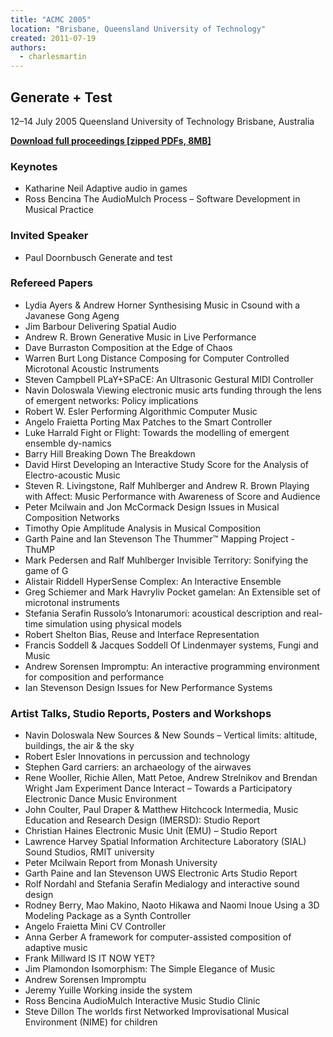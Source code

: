 ```yaml
---
title: "ACMC 2005"
location: "Brisbane, Queensland University of Technology"
created: 2011-07-19
authors: 
  - charlesmartin
---
```


## **Generate + Test** 

12–14 July 2005 Queensland University of Technology Brisbane, Australia

[**Download full proceedings \[zipped PDFs, 8MB\]**](http://computermusic.org.au/acmc05/ACMC2005.zip)

### **Keynotes**

- Katharine Neil Adaptive audio in games
- Ross Bencina The AudioMulch Process – Software Development in Musical Practice

### **Invited Speaker**

- Paul Doornbusch Generate and test

### **Refereed Papers**

- Lydia Ayers & Andrew Horner Synthesising Music in Csound with a Javanese Gong Ageng
- Jim Barbour Delivering Spatial Audio
- Andrew R. Brown Generative Music in Live Performance
- Dave Burraston Composition at the Edge of Chaos
- Warren Burt Long Distance Composing for Computer Controlled Microtonal Acoustic Instruments
- Steven Campbell PLaY+SPaCE: An Ultrasonic Gestural MIDI Controller
- Navin Doloswala Viewing electronic music arts funding through the lens of emergent networks: Policy implications
- Robert W. Esler Performing Algorithmic Computer Music
- Angelo Fraietta Porting Max Patches to the Smart Controller
- Luke Harrald Fight or Flight: Towards the modelling of emergent ensemble dy-namics
- Barry Hill Breaking Down The Breakdown
- David Hirst Developing an Interactive Study Score for the Analysis of Electro-acoustic Music
- Steven R. Livingstone, Ralf Muhlberger and Andrew R. Brown Playing with Affect: Music Performance with Awareness of Score and Audience
- Peter Mcilwain and Jon McCormack Design Issues in Musical Composition Networks
- Timothy Opie Amplitude Analysis in Musical Composition
- Garth Paine and Ian Stevenson The Thummer™ Mapping Project - ThuMP
- Mark Pedersen and Ralf Muhlberger Invisible Territory: Sonifying the game of G
- Alistair Riddell HyperSense Complex: An Interactive Ensemble
- Greg Schiemer and Mark Havryliv Pocket gamelan: An Extensible set of microtonal instruments
- Stefania Serafin Russolo’s Intonarumori: acoustical description and real-time simulation using physical models
- Robert Shelton Bias, Reuse and Interface Representation
- Francis Soddell & Jacques Soddell Of Lindenmayer systems, Fungi and Music
- Andrew Sorensen Impromptu: An interactive programming environment for composition and performance
- Ian Stevenson Design Issues for New Performance Systems

### **Artist Talks, Studio Reports, Posters and Workshops**

- Navin Doloswala New Sources & New Sounds – Vertical limits: altitude, buildings, the air & the sky
- Robert Esler Innovations in percussion and technology
- Stephen Gard carriers: an archaeology of the airwaves
- Rene Wooller, Richie Allen, Matt Petoe, Andrew Strelnikov and Brendan Wright Jam Experiment Dance Interact – Towards a Participatory Electronic Dance Music Environment
- John Coulter, Paul Draper & Matthew Hitchcock Intermedia, Music Education and Research Design (IMERSD): Studio Report
- Christian Haines Electronic Music Unit (EMU) – Studio Report
- Lawrence Harvey Spatial Information Architecture Laboratory (SIAL) Sound Studios, RMIT university
- Peter Mcilwain Report from Monash University
- Garth Paine and Ian Stevenson UWS Electronic Arts Studio Report
- Rolf Nordahl and Stefania Serafin Medialogy and interactive sound design
- Rodney Berry, Mao Makino, Naoto Hikawa and Naomi Inoue Using a 3D Modeling Package as a Synth Controller
- Angelo Fraietta Mini CV Controller
- Anna Gerber A framework for computer-assisted composition of adaptive music
- Frank Millward IS IT NOW YET?
- Jim Plamondon Isomorphism: The Simple Elegance of Music
- Andrew Sorensen Impromptu
- Jeremy Yuille Working inside the system
- Ross Bencina AudioMulch Interactive Music Studio Clinic
- Steve Dillon The worlds first Networked Improvisational Musical Environment (NIME) for children
